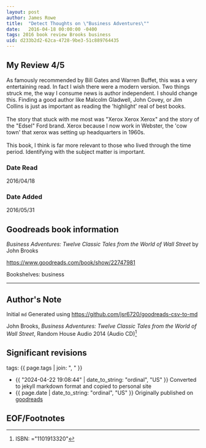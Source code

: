 ```yaml
---
layout: post
author: James Rowe
title:  "Detect Thoughts on \"Business Adventures\""
date:   2016-04-18 00:00:00 -0400
tags: 2016 book review Brooks business
uid: d233b2d2-62ca-4728-9be3-51c889764435
---
```


<!-- highly dependent on how you personally use jekyll templates, and how you want this to show up -->
<!-- escape any jekyll keys with double brackets -->

## My Review 4/5

As famously recommended by Bill Gates and Warren Buffet, this was a very entertaining read. In fact I wish there were a modern version. Two things struck me, the way I consume news is author independent. I should change this. Finding a good author like Malcolm Gladwell, John Covey, or Jim Collins is just as important as reading the 'highlight' real of best books.<br/><br/>The story that stuck with me most was "Xerox Xerox Xerox" and the story of the "Edsel" Ford brand. Xerox because I now work in Webster, the 'cow town' that xerox was setting up headquarters in 1960s.<br/><br/>This book, I think is far more relevant to those who lived through the time period. Identifying with the subject matter is important.

### Date Read
2016/04/18

### Date Added
2016/05/31

## Goodreads book information

*Business Adventures: Twelve Classic Tales from the World of Wall Street* by John Brooks

https://www.goodreads.com/book/show/22747981

Bookshelves: business

---

## Author's Note

Initial `md` Generated using https://github.com/jsr6720/goodreads-csv-to-md

John Brooks, *Business Adventures: Twelve Classic Tales from the World of Wall Street*,  Random House Audio 2014 (Audio CD)[^1]

## Significant revisions

tags: {{ page.tags | join: ", " }} <!-- todo move this somewhere -->

- {{ "2024-04-22 19:08:44" | date_to_string: "ordinal", "US" }} Converted to jekyll markdown format and copied to personal site
- {{ page.date | date_to_string: "ordinal", "US" }} Originally published on [goodreads](https://www.goodreads.com)

## EOF/Footnotes

[^1]: ISBN: ="1101913320"